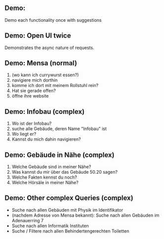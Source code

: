 ## Demo:

Demo each functionality once with suggestions

## Demo: Open UI twice

Demonstrates the async nature of requests.

## Demo: Mensa (normal)

1. (wo kann ich currywurst essen?)
2. navigiere mich dorthin
3. komme ich dort mit meinem Rollstuhl rein?
4. Hat sie gerade offen?
5. öffne ihre website

## Demo: Infobau (complex)

1. Wo ist der Infobau?
2. suche alle Gebäude, deren Name "Infobau" ist
3. Wo liegt er?
4. Kannst du mich dahin navigieren?

## Demo: Gebäude in Nähe (complex)

1. Welche Gebäude sind in meiner Nähe?
2. Was kannst du mir über das Gebäude 50.20 sagen?
3. Welche Fakten kennst du noch?
4. Welche Hörsäle in meiner Nähe?

## Demo: Other complex Queries (complex)

- Suche nach allen Gebäuden mit Physik im Identifikator
- (nachdem Adresse von Mensa bekannt): Suche nach allen Gebäuden im Adenauerring 7
- Suche nach allen Informatik Instituten
- Suche / Filtere nach allen Behindertengerechten Toiletten
